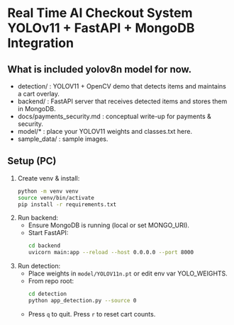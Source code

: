# Real Time AI Checkout System YOLOv11 + FastAPI + MongoDB Integration

## What is included yolov8n model for now.
- detection/ : YOLOV11 + OpenCV demo that detects items and maintains a cart overlay.
- backend/ : FastAPI server that receives detected items and stores them in MongoDB.
- docs/payments_security.md : conceptual write-up for payments & security.
- model/* : place your YOLOV11 weights and classes.txt here.
- sample_data/ : sample images.

## Setup (PC)
1. Create venv & install:
   ```bash
   python -m venv venv
   source venv/bin/activate
   pip install -r requirements.txt
   ```
2. Run backend:
   - Ensure MongoDB is running (local or set MONGO_URI).
   - Start FastAPI:
     ```bash
     cd backend
     uvicorn main:app --reload --host 0.0.0.0 --port 8000
     ```
3. Run detection:
   - Place weights in `model/YOLOV11n.pt` or edit env var YOLO_WEIGHTS.
   - From repo root:
     ```bash
     cd detection
     python app_detection.py --source 0
     ```
   - Press `q` to quit. Press `r` to reset cart counts.
